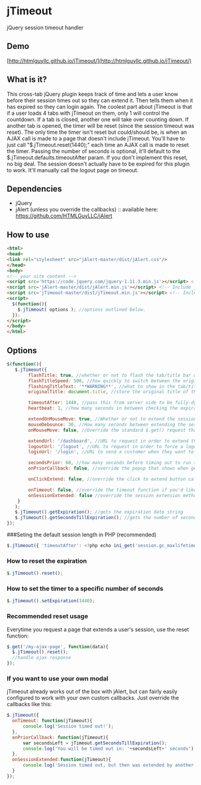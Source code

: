 # jTimeout
jQuery session timeout handler

## Demo 
[http://htmlguyllc.github.io/jTimeout/](http://htmlguyllc.github.io/jTimeout/)

## What is it?
This cross-tab jQuery plugin keeps track of time and lets a user know before their session times out so they can extend it. Then tells them when it has expired so they can login again. The coolest part about jTimeout is that if a user loads 4 tabs with jTimeout on them, only 1 will control the countdown. If a tab is closed, another one will take over counting down. If another tab is opened, the timer will be reset (since the session timeout was reset). The only time the timer isn't reset but could/should be, is when an AJAX call is made to a page that doesn't include jTimeout. You'll have to just call "$.jTimeout.reset(1440);" each time an AJAX call is made to reset the timer. Passing the number of seconds is optional, it'll default to the $.jTimeout.defaults.timeoutAfter param. If you don't implement this reset, no big deal. The session doesn't actually have to be expired for this plugin to work. It'll manually call the logout page on timeout.

## Dependencies
 - jQuery
 - jAlert (unless you override the callbacks) :: available here: https://github.com/HTMLGuyLLC/jAlert


## How to use
```html
<html>
<head>
<link rel="stylesheet" src="jAlert-master/dist/jAlert.css"/>
</head>
<body>
<!-- your site content -->
<script src='https://code.jquery.com/jquery-1.11.3.min.js'></script> <!-- Include jQuery -->
<script src='jAlert-master/dist/jAlert.min.js'></script> <!-- Include jAlert - Get it here: https://github.com/HTMLGuyLLC/jAlert -->
<script src='jTimeout-master/dist/jTimeout.min.js'></script> <!-- Include this Plugin -->
<script>
  $(function(){
    $.jTimeout( options ); //options outlined below.
  });
</script>
</body>
</html>
```

## Options
```javascript
$(function(){
   $.jTimeout({
		flashTitle: true, //whether or not to flash the tab/title bar when about to timeout, or after timing out
		flashTitleSpeed: 500, //how quickly to switch between the original title, and the warning text
		flashingTitleText: '**WARNING**', //what to show in the tab/title bar when about to timeout, or after timing out
		originalTitle: document.title, //store the original title of this page

		timeoutAfter: 1440, //pass this from server side to be fully-dynamic. For PHP: ini_get('session.gc_maxlifetime'); - 1440 is generally the default timeout
		heartbeat: 1, //how many seconds in between checking the expiration - warning: changing this can effect your prior countdown warning and timeout - for best results, stick with 1

		extendOnMouseMove: true, //Whether or not to extend the session when the mouse is moved
		mouseDebounce: 30, //How many seconds between extending the session when the mouse is moved (instead of extending a billion times within 5 seconds)
		onMouseMove: false, //Override the standard $.get() request that uses the extendUrl with your own function.

		extendUrl: '/dashboard', //URL to request in order to extend the session.
		logoutUrl: '/logout', //URL to request in order to force a logout after the timeout. This way you can end a session early based on a shorter timeout OR if the front-end timeout doesn't sync with the backend one perfectly, you don't look like an idiot.
		loginUrl: '/login', //URL to send a customer when they want to log back in

		secondsPrior: 60, //how many seconds before timing out to run the next callback (onPriorCallback)
		onPriorCallback: false, //override the popup that shows when getting within x seconds of timing out

		onClickExtend: false, //override the click to extend button callback

		onTimeout: false, //override the timeout function if you'd like
		onSessionExtended: false //override the session extension method (triggered only after a timeout)
	}
   );
   $.jTimeout().getExpiration(); //gets the expiration date string
   $.jTimeout().getSecondsTillExpiration(); //gets the number of seconds until the session expires
});
```

###Seting the default session length in PHP (recommended)
```javascript
$.jTimeout({ 'timeoutAfter': <?php echo ini_get('session.gc_maxlifetime'); ?> });
```

### How to reset the expiration
```javascript 
$.jTimeout().reset();
```

### How to set the timer to a specific number of seconds
```javascript 
$.jTimeout().setExpiration(1440); 
```

### Recommended reset usage
Everytime you request a page that extends a user's session, use the reset function:
```javascript
$.get('/my-ajax-page', function(data){
  $.jTimeout().reset();
  //handle ajax response
});
```

### If you want to use your own modal 
jTimeout already works out of the box with jAlert, but can fairly easily configured to work with your own custom callbacks. Just override the callbacks like this:
```javascript
$.jTimeout({
  onTimeout: function(jTimeout){
      console.log('Session timed out!');
  },
  onPriorCallback: function(jTimeout){
      var secondsLeft = jTimeout.getSecondsTillExpiration();
      console.log('You will be timed out in: '+secondsLeft+' seconds');
  },
  onSessionExtended:function(jTimeout){
      console.log('Session timed out, but then was extended by another tab or request.');
  }
});
```
